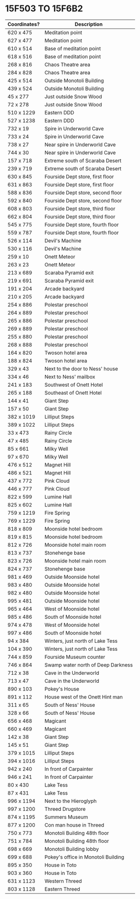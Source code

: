 # 15F503 TO 15F6B2

|Coordinates?|Description                        |
|------------|-----------------------------------|
| 620 x  475 |Meditation point                   |
| 627 x  477 |Meditation point                   |
| 610 x  514 |Base of meditation point           |
| 618 x  516 |Base of meditation point           |
| 268 x  816 |Chaos Theatre area                 |
| 284 x  828 |Chaos Theatre area                 |
| 425 x  514 |Outside Monotoli Building          |
| 439 x  524 |Outside Monotoli Building          |
|  45 x  277 |Just outside Snow Wood             |
|  72 x  278 |Just outside Snow Wood             |
| 510 x 1229 |Eastern DDD                        |
| 527 x 1238 |Eastern DDD                        |
| 732 x   19 |Spire in Underworld Cave           |
| 733 x   24 |Spire in Underworld Cave           |
| 738 x   27 |Near spire in Underworld Cave      |
| 744 x   30 |Near spire in Underworld Cave      |
| 157 x  718 |Extreme south of Scaraba Desert    |
| 239 x  719 |Extreme south of Scaraba Desert    |
| 630 x  845 |Fourside Dept store, first floor   |
| 631 x  863 |Fourside Dept store, first floor   |
| 588 x  836 |Fourside Dept store, second floor  |
| 592 x  840 |Fourside Dept store, second floor  |
| 608 x  803 |Fourside Dept store, third floor   |
| 662 x  804 |Fourside Dept store, third floor   |
| 545 x  775 |Fourside Dept store, fourth floor  |
| 559 x  787 |Fourside Dept store, fourth floor  |
| 526 x  114 |Devil's Machine                    |
| 530 x  116 |Devil's Machine                    |
| 259 x   10 |Onett Meteor                       |
| 263 x   23 |Onett Meteor                       |
| 213 x  689 |Scaraba Pyramid exit               |
| 219 x  691 |Scaraba Pyramid exit               |
| 191 x  204 |Arcade backyard                    |
| 210 x  205 |Arcade backyard                    |
| 254 x  886 |Polestar preschool                 |
| 264 x  889 |Polestar preschool                 |
| 265 x  886 |Polestar preschool                 |
| 269 x  889 |Polestar preschool                 |
| 255 x  880 |Polestar preschool                 |
| 268 x  888 |Polestar preschool                 |
| 164 x  820 |Twoson hotel area                  |
| 188 x  824 |Twoson hotel area                  |
| 329 x   43 |Next to the door to Ness' house    |
| 334 x   46 |Next to Ness' mailbox              |
| 241 x  183 |Southwest of Onett Hotel           |
| 265 x  188 |Southeast of Onett Hotel           |
| 144 x   41 |Giant Step                         |
| 157 x   50 |Giant Step                         |
| 382 x 1019 |Lilliput Steps                     |
| 389 x 1022 |Lilliput Steps                     |
|  33 x  473 |Rainy Circle                       |
|  47 x  485 |Rainy Circle                       |
|  85 x  661 |Milky Well                         |
|  97 x  670 |Milky Well                         |
| 476 x  512 |Magnet Hill                        |
| 486 x  521 |Magnet Hill                        |
| 437 x  772 |Pink Cloud                         |
| 446 x  777 |Pink Cloud                         |
| 822 x  599 |Lumine Hall                        |
| 825 x  602 |Lumine Hall                        |
| 759 x 1219 |Fire Spring                        |
| 769 x 1229 |Fire Spring                        |
| 818 x  809 |Moonside hotel bedroom             |
| 819 x  815 |Moonside hotel bedroom             |
| 812 x  726 |Moonside hotel main room           |
| 813 x  737 |Stonehenge base                    |
| 823 x  726 |Moonside hotel main room           |
| 824 x  737 |Stonehenge base                    |
| 981 x  469 |Outside Moonside hotel             |
| 983 x  480 |Outside Moonside hotel             |
| 982 x  480 |Outside Moonside hotel             |
| 995 x  481 |Outside Moonside hotel             |
| 965 x  464 |West of Moonside hotel             |
| 985 x  486 |South of Moonside hotel            |
| 974 x  478 |West of Moonside hotel             |
| 997 x  486 |South of Moonside hotel            |
|  94 x  384 |Winters, just north of Lake Tess   |
| 104 x  390 |Winters, just north of Lake Tess   |
| 744 x  859 |Fourside Museum counter            |
| 746 x  864 |Swamp water north of Deep Darkness |
| 712 x   38 |Cave in the Underworld             |
| 713 x   47 |Cave in the Underworld             |
| 890 x  103 |Pokey's House                      |
| 891 x  112 |House west of the Onett Hint man   |
| 311 x   65 |South of Ness' House               |
| 328 x   66 |South of Ness' House               |
| 656 x  468 |Magicant                           |
| 660 x  469 |Magicant                           |
| 142 x   38 |Giant Step                         |
| 145 x   51 |Giant Step                         |
| 379 x 1015 |Lilliput Steps                     |
| 394 x 1016 |Lilliput Steps                     |
| 942 x  240 |In front of Carpainter             |
| 946 x  241 |In front of Carpainter             |
|  80 x  430 |Lake Tess                          |
|  87 x  431 |Lake Tess                          |
| 996 x 1194 |Next to the Hieroglyph             |
| 997 x 1200 |Threed Drugstore                   |
| 874 x 1195 |Summers Museum                     |
| 877 x 1200 |Con man house in Threed            |
| 750 x  773 |Monotoli Building 48th floor       |
| 751 x  784 |Monotoli Building 48th floor       |
| 698 x  669 |Monotoli Building lobby            |
| 699 x  688 |Pokey's office in Monotoli Building|
| 895 x  350 |House in Toto                      |
| 903 x  360 |House in Toto                      |
| 631 x 1123 |Western Threed                     |
| 803 x 1128 |Eastern Threed                     |